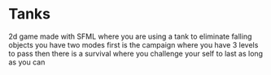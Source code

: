 # Tanks
2d game made with SFML  where you are using a tank to eliminate falling objects you have two modes first is the campaign where you have 3 levels to pass then there is a survival where you challenge your self to last as long as you can
